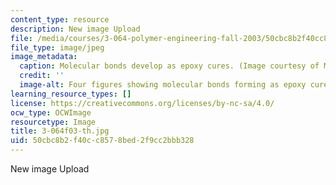 ```yaml
---
content_type: resource
description: New image Upload
file: /media/courses/3-064-polymer-engineering-fall-2003/50cbc8b2f40cc8578bed2f9cc2bbb328_3-064f03-th.jpg
file_type: image/jpeg
image_metadata:
  caption: Molecular bonds develop as epoxy cures. (Image courtesy of MIT OpenCourseWare.)
  credit: ''
  image-alt: Four figures showing molecular bonds forming as epoxy cures.
learning_resource_types: []
license: https://creativecommons.org/licenses/by-nc-sa/4.0/
ocw_type: OCWImage
resourcetype: Image
title: 3-064f03-th.jpg
uid: 50cbc8b2-f40c-c857-8bed-2f9cc2bbb328
---
```

New image Upload